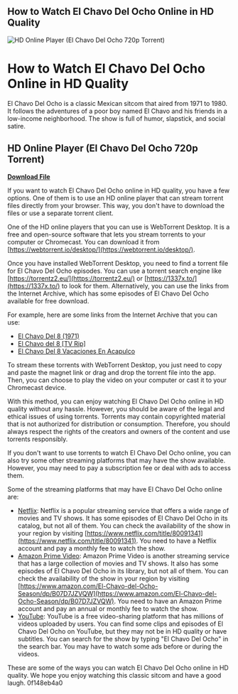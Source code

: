 ## How to Watch El Chavo Del Ocho Online in HD Quality

 
![HD Online Player (El Chavo Del Ocho 720p Torrent)](https://encrypted-tbn3.gstatic.com/images?q=tbn:ANd9GcQJsE-KqNb-xXxNC2UcSLbPMDz9y0sdmHvuxbcMhTAmrCyQuae0AzvkiG56)

 
# How to Watch El Chavo Del Ocho Online in HD Quality
 
El Chavo Del Ocho is a classic Mexican sitcom that aired from 1971 to 1980. It follows the adventures of a poor boy named El Chavo and his friends in a low-income neighborhood. The show is full of humor, slapstick, and social satire.
 
## HD Online Player (El Chavo Del Ocho 720p Torrent)


[**Download File**](https://www.google.com/url?q=https%3A%2F%2Ffancli.com%2F2tLxDL&sa=D&sntz=1&usg=AOvVaw0zl3hacH8Q52t1EGPVa-Iv)

 
If you want to watch El Chavo Del Ocho online in HD quality, you have a few options. One of them is to use an HD online player that can stream torrent files directly from your browser. This way, you don't have to download the files or use a separate torrent client.
 
One of the HD online players that you can use is WebTorrent Desktop. It is a free and open-source software that lets you stream torrents to your computer or Chromecast. You can download it from [https://webtorrent.io/desktop/](https://webtorrent.io/desktop/).
 
Once you have installed WebTorrent Desktop, you need to find a torrent file for El Chavo Del Ocho episodes. You can use a torrent search engine like [https://torrentz2.eu/](https://torrentz2.eu/) or [https://1337x.to/](https://1337x.to/) to look for them. Alternatively, you can use the links from the Internet Archive, which has some episodes of El Chavo Del Ocho available for free download.
 
For example, here are some links from the Internet Archive that you can use:
 
- [El Chavo Del 8 (1971)](https://archive.org/details/El-Chavo-Del-8-1971)
- [El Chavo del 8 \[TV Rip\]](https://archive.org/details/el-chavo-del-ocho-1973-tvrip)
- [El Chavo Del 8 Vacaciones En Acapulco](https://archive.org/details/elchavo_201709)

To stream these torrents with WebTorrent Desktop, you just need to copy and paste the magnet link or drag and drop the torrent file into the app. Then, you can choose to play the video on your computer or cast it to your Chromecast device.
 
With this method, you can enjoy watching El Chavo Del Ocho online in HD quality without any hassle. However, you should be aware of the legal and ethical issues of using torrents. Torrents may contain copyrighted material that is not authorized for distribution or consumption. Therefore, you should always respect the rights of the creators and owners of the content and use torrents responsibly.
  
If you don't want to use torrents to watch El Chavo Del Ocho online, you can also try some other streaming platforms that may have the show available. However, you may need to pay a subscription fee or deal with ads to access them.
 
Some of the streaming platforms that may have El Chavo Del Ocho online are:

- [Netflix](https://www.netflix.com/): Netflix is a popular streaming service that offers a wide range of movies and TV shows. It has some episodes of El Chavo Del Ocho in its catalog, but not all of them. You can check the availability of the show in your region by visiting [https://www.netflix.com/title/80091341](https://www.netflix.com/title/80091341). You need to have a Netflix account and pay a monthly fee to watch the show.
- [Amazon Prime Video](https://www.amazon.com/): Amazon Prime Video is another streaming service that has a large collection of movies and TV shows. It also has some episodes of El Chavo Del Ocho in its library, but not all of them. You can check the availability of the show in your region by visiting [https://www.amazon.com/El-Chavo-del-Ocho-Season/dp/B07D7JZVQW](https://www.amazon.com/El-Chavo-del-Ocho-Season/dp/B07D7JZVQW). You need to have an Amazon Prime account and pay an annual or monthly fee to watch the show.
- [YouTube](https://www.youtube.com/): YouTube is a free video-sharing platform that has millions of videos uploaded by users. You can find some clips and episodes of El Chavo Del Ocho on YouTube, but they may not be in HD quality or have subtitles. You can search for the show by typing "El Chavo Del Ocho" in the search bar. You may have to watch some ads before or during the videos.

These are some of the ways you can watch El Chavo Del Ocho online in HD quality. We hope you enjoy watching this classic sitcom and have a good laugh.
 0f148eb4a0
